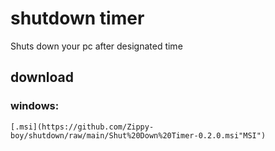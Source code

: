# shutdown timer
 Shuts down your pc after designated time

## download

### windows:
    [.msi](https://github.com/Zippy-boy/shutdown/raw/main/Shut%20Down%20Timer-0.2.0.msi"MSI")
    
 
